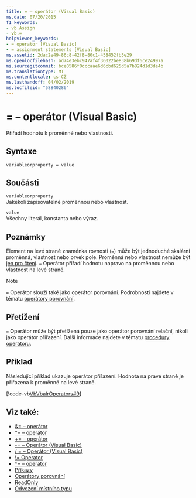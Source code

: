 ```yaml
---
title: = – operátor (Visual Basic)
ms.date: 07/20/2015
f1_keywords:
- vb.Assign
- vb.=
helpviewer_keywords:
- = operator [Visual Basic]
- = assignment statements [Visual Basic]
ms.assetid: 2dac2e49-86c8-42f8-80c1-458452fb5e29
ms.openlocfilehash: ad74e3ebc947af4f36022be838b69df6ce24997a
ms.sourcegitcommit: bce0586f0cccaae6d6cbd625d5a7b824d1d3de4b
ms.translationtype: MT
ms.contentlocale: cs-CZ
ms.lasthandoff: 04/02/2019
ms.locfileid: "58840286"
---
```

# <a name="-operator-visual-basic"></a>= – operátor (Visual Basic)
Přiřadí hodnotu k proměnné nebo vlastnosti.  
  
## <a name="syntax"></a>Syntaxe  
  
```  
variableorproperty = value  
```  
  
## <a name="parts"></a>Součásti  
 `variableorproperty`  
 Jakékoli zapisovatelné proměnnou nebo vlastnost.  
  
 `value`  
 Všechny literál, konstanta nebo výraz.  
  
## <a name="remarks"></a>Poznámky  
 Element na levé straně znaménka rovnosti (`=`) může být jednoduché skalární proměnná, vlastnost nebo prvek pole. Proměnná nebo vlastnost nemůže být [jen pro čtení](../../../visual-basic/language-reference/modifiers/readonly.md). `=` Operátor přiřadí hodnotu napravo na proměnnou nebo vlastnost na levé straně.  
  
> [!NOTE]
>  `=` Operátor slouží také jako operátor porovnání. Podrobnosti najdete v tématu [operátory porovnání](../../../visual-basic/language-reference/operators/comparison-operators.md).  
  
## <a name="overloading"></a>Přetížení  
 `=` Operátor může být přetížená pouze jako operátor porovnání relační, nikoli jako operátor přiřazení. Další informace najdete v tématu [procedury operátoru](../../../visual-basic/programming-guide/language-features/procedures/operator-procedures.md).  
  
## <a name="example"></a>Příklad  
 Následující příklad ukazuje operátor přiřazení. Hodnota na pravé straně je přiřazena k proměnné na levé straně.  
  
 [!code-vb[VbVbalrOperators#9](~/samples/snippets/visualbasic/VS_Snippets_VBCSharp/VbVbalrOperators/VB/Class1.vb#9)]  
  
## <a name="see-also"></a>Viz také:

- [&= – operátor](../../../visual-basic/language-reference/operators/and-assignment-operator.md)
- [*= – operátor](../../../visual-basic/language-reference/operators/multiplication-assignment-operator.md)
- [+= – operátor](../../../visual-basic/language-reference/operators/addition-assignment-operator.md)
- [-= – Operátor (Visual Basic)](../../../visual-basic/language-reference/operators/subtraction-assignment-operator.md)
- [/ = – Operátor (Visual Basic)](../../../visual-basic/language-reference/operators/floating-point-division-assignment-operator.md)
- [\\= Operator](../../../visual-basic/language-reference/operators/integer-division-assignment-operator.md)
- [^= – operátor](../../../visual-basic/language-reference/operators/exponentiation-assignment-operator.md)
- [Příkazy](../../../visual-basic/programming-guide/language-features/statements.md)
- [Operátory porovnání](../../../visual-basic/language-reference/operators/comparison-operators.md)
- [ReadOnly](../../../visual-basic/language-reference/modifiers/readonly.md)
- [Odvození místního typu](../../../visual-basic/programming-guide/language-features/variables/local-type-inference.md)
